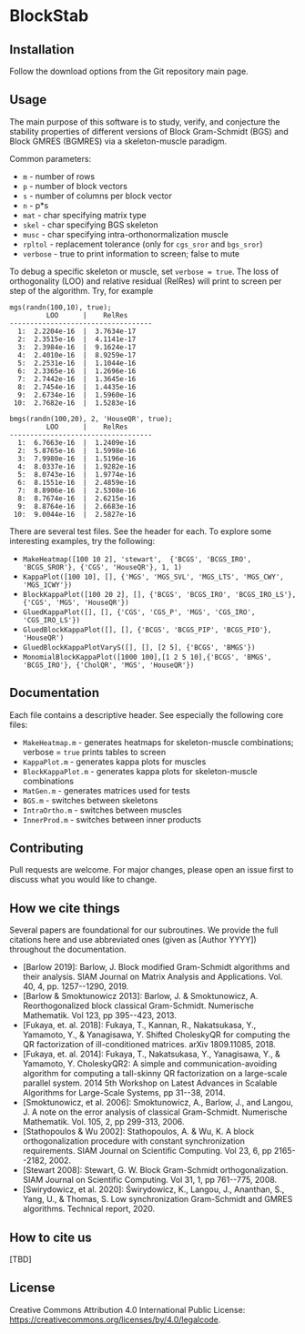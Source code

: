 # BlockStab

## Installation
Follow the download options from the Git repository main page.

## Usage
The main purpose of this software is to study, verify, and conjecture the
stability properties of different versions of Block Gram-Schmidt (BGS) and
Block GMRES (BGMRES) via a skeleton-muscle paradigm.

Common parameters:
* `m` - number of rows
* `p` - number of block vectors
* `s` - number of columns per block vector
* `n` - p*s
* `mat` - char specifying matrix type
* `skel` - char specifying BGS skeleton
* `musc` - char specifying intra-orthonormalization muscle
* `rpltol` - replacement tolerance (only for `cgs_sror` and `bgs_sror`)
* `verbose` - true to print information to screen; false to mute

To debug a specific skeleton or muscle, set `verbose = true`.  The loss of
orthogonality (LOO) and relative residual (RelRes) will print to screen per step
of the algorithm.  Try, for example

```
mgs(randn(100,10), true);
         LOO      |    RelRes
-----------------------------------
  1:  2.2204e-16  |  3.7634e-17
  2:  2.3515e-16  |  4.1141e-17
  3:  2.3984e-16  |  9.1624e-17
  4:  2.4010e-16  |  8.9259e-17
  5:  2.2531e-16  |  1.1044e-16
  6:  2.3365e-16  |  1.2696e-16
  7:  2.7442e-16  |  1.3645e-16
  8:  2.7454e-16  |  1.4435e-16
  9:  2.6734e-16  |  1.5960e-16
 10:  2.7682e-16  |  1.5283e-16
 ```

```
bmgs(randn(100,20), 2, 'HouseQR', true);
         LOO      |    RelRes
-----------------------------------
  1:  6.7663e-16  |  1.2409e-16
  2:  5.8765e-16  |  1.5998e-16
  3:  7.9980e-16  |  1.5196e-16
  4:  8.0337e-16  |  1.9282e-16
  5:  8.0743e-16  |  1.9774e-16
  6:  8.1551e-16  |  2.4859e-16
  7:  8.8906e-16  |  2.5308e-16
  8:  8.7674e-16  |  2.6215e-16
  9:  8.8764e-16  |  2.6683e-16
 10:  9.0044e-16  |  2.5827e-16
 ```

There are several test files.  See the header for each.  To explore some
interesting examples, try the following:
* `MakeHeatmap([100 10 2], 'stewart',  {'BCGS', 'BCGS_IRO', 'BCGS_SROR'}, {'CGS', 'HouseQR'}, 1, 1)`
* `KappaPlot([100 10], [], {'MGS', 'MGS_SVL', 'MGS_LTS', 'MGS_CWY', 'MGS_ICWY'})`
* `BlockKappaPlot([100 20 2], [], {'BCGS', 'BCGS_IRO', 'BCGS_IRO_LS'}, {'CGS', 'MGS', 'HouseQR'})`
* `GluedKappaPlot([], [], {'CGS', 'CGS_P', 'MGS', 'CGS_IRO', 'CGS_IRO_LS'})`
* `GluedBlockKappaPlot([], [], {'BCGS', 'BCGS_PIP', 'BCGS_PIO'}, 'HouseQR')`
* `GluedBlockKappaPlotVaryS([], [], [2 5], {'BCGS', 'BMGS'})`
* `MonomialBlockKappaPlot([1000 100],[1 2 5 10],{'BCGS', 'BMGS', 'BCGS_IRO'}, {'CholQR', 'MGS', 'HouseQR'})`

## Documentation
Each file contains a descriptive header.  See especially the following core files:
* `MakeHeatmap.m` - generates heatmaps for skeleton-muscle combinations; verbose = `true` prints tables to screen
* `KappaPlot.m` - generates kappa plots for muscles
* `BlockKappaPlot.m` - generates kappa plots for skeleton-muscle combinations
* `MatGen.m` - generates matrices used for tests
* `BGS.m` - switches between skeletons
* `IntraOrtho.m` - switches between muscles
* `InnerProd.m` - switches between inner products

## Contributing
Pull requests are welcome. For major changes, please open an issue first to
discuss what you would like to change.

## How we cite things
Several papers are foundational for our subroutines.  We provide the full citations here and use abbreviated ones (given as [Author YYYY]) throughout the documentation.
* [Barlow 2019]: Barlow, J. Block modified Gram-Schmidt algorithms and their analysis. SIAM Journal on Matrix Analysis and Applications. Vol. 40, 4, pp. 1257--1290, 2019.
* [Barlow & Smoktunowicz 2013]: Barlow, J. & Smoktunowicz, A. Reorthogonalized block classical Gram-Schmidt. Numerische Mathematik. Vol 123, pp 395--423, 2013.
* [Fukaya, et. al. 2018]: Fukaya, T., Kannan, R., Nakatsukasa, Y., Yamamoto, Y., & Yanagisawa, Y. Shifted CholeskyQR for computing the QR factorization of ill-conditioned matrices. arXiv 1809.11085, 2018.
* [Fukaya, et. al. 2014]: Fukaya, T., Nakatsukasa, Y., Yanagisawa, Y., & Yamamoto, Y. CholeskyQR2: A simple and communication-avoiding algorithm for computing a tall-skinny QR factorization on a large-scale parallel system. 2014 5th Workshop on Latest Advances in Scalable Algorithms for Large-Scale Systems, pp 31--38, 2014.
* [Smoktunowicz, et al. 2006]: Smoktunowicz, A., Barlow, J., and Langou, J. A note on the error analysis of classical Gram-Schmidt. Numerische Mathematik. Vol. 105, 2, pp 299-313, 2006.
* [Stathopoulos & Wu 2002]: Stathopoulos, A. & Wu, K. A block orthogonalization procedure with constant synchronization requirements. SIAM Journal on Scientific Computing. Vol 23, 6, pp 2165--2182, 2002.
* [Stewart 2008]: Stewart, G. W. Block Gram-Schmidt orthogonalization. SIAM Journal on Scientific Computing. Vol 31, 1, pp 761--775, 2008.
* [Swirydowicz, et al. 2020]: Świrydowicz, K., Langou, J., Ananthan, S., Yang, U., & Thomas, S. Low synchronization Gram-Schmidt and GMRES algorithms. Technical report, 2020.

## How to cite us
[TBD]

## License
Creative Commons Attribution 4.0 International Public License: https://creativecommons.org/licenses/by/4.0/legalcode.
